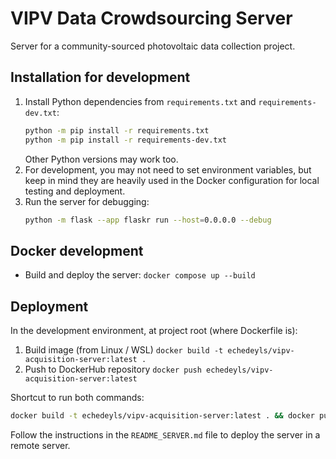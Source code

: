# VIPV Data Crowdsourcing Server

Server for a community-sourced photovoltaic data collection project.

## Installation for development

1. Install Python dependencies from `requirements.txt` and `requirements-dev.txt`:
    ```bash
    python -m pip install -r requirements.txt
    python -m pip install -r requirements-dev.txt
    ```
    Other Python versions may work too.
2. For development, you may not need to set environment variables, but keep in mind they are heavily used in the Docker configuration for local testing and deployment.
3. Run the server for debugging:
    ```bash
    python -m flask --app flaskr run --host=0.0.0.0 --debug
    ```

## Docker development
- Build and deploy the server:
    `docker compose up --build`

## Deployment
In the development environment, at project root (where Dockerfile is):

1. Build image (from Linux / WSL)
	`docker build -t echedeyls/vipv-acquisition-server:latest .`
2. Push to DockerHub repository
	`docker push echedeyls/vipv-acquisition-server:latest`

Shortcut to run both commands:

```bash
docker build -t echedeyls/vipv-acquisition-server:latest . && docker push echedeyls/vipv-acquisition-server:latest
```

Follow the instructions in the `README_SERVER.md` file to deploy the server in a remote server.
